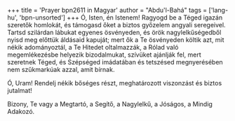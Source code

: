 +++
title = 'Prayer bpn2611 in Magyar'
author = "Abdu'l-Bahá"
tags = ['lang-hu', 'bpn-unsorted']
+++
Ó, Isten, én Istenem! Ragyogd be a Téged igazán szeretők homlokát, és támogasd őket a biztos győzelem angyali seregeivel. Tartsd szilárdan lábukat egyenes ösvényeden, és örök nagylelkűségedből nyisd meg előttük áldásaid kapuját; mert ők a Te ösvényeden költik azt, mit nékik adományoztál, a Te Hitedet oltalmazzák, a Rólad való megemlékezésbe helyezik bizodalmukat, szívüket ajánlják fel, mert szeretnek Téged, és Szépséged imádatában és tetszésed megnyerésében nem szűkmarkúak azzal, amit bírnak.

Ó, Uram! Rendelj nékik bőséges részt, meghatározott viszonzást és biztos jutalmat!

Bizony, Te vagy a Megtartó, a Segítő, a Nagylelkű, a Jóságos, a Mindig Adakozó.
